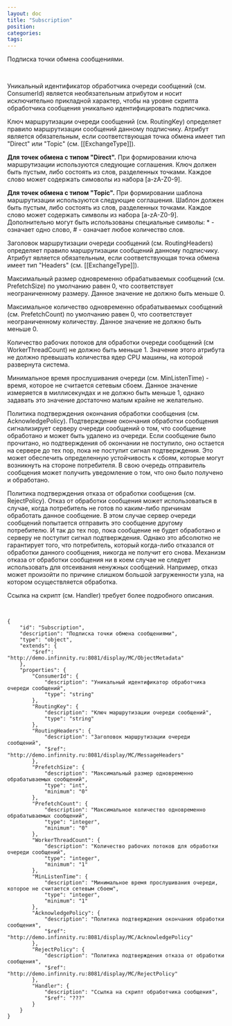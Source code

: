 ```yaml
---
layout: doc
title: "Subscription"
position: 
categories: 
tags: 
---
```


Подписка точки обмена сообщениями.

 

Уникальный идентификатор обработчика очереди сообщений (см. ConsumerId) является необязательным атрибутом и носит исключительно прикладной характер, чтобы на уровне скрипта обработчика сообщения уникально идентифицировать подписчика.

Ключ маршрутизации очереди сообщений (см. RoutingKey) определяет правило маршрутизации сообщений данному подписчику. Атрибут является обязательным, если соответствующая точка обмена имеет тип "Direct" или "Topic" (см. [[ExchangeType]]).

**Для точек обмена с типом "Direct".** При формировании ключа маршрутизации используются следующие соглашения. Ключ должен быть пустым, либо состоять из слов, разделенных точками. Каждое слово может содержать симоволы из набора [a-zA-Z0-9].

**Для точек обмена с типом "Topic".** При формировании шаблона маршрутизации используются следующие соглашения. Шаблон должен быть пустым, либо состоять из слов, разделенных точками. Каждое слово может содержать символы из набора [a-zA-Z0-9]. Дополнительно могут быть использованы специальные символы: * - означает одно слово, # - означает любое количество слов.

Заголовок маршрутизации очереди сообщений (см. RoutingHeaders) определяет правило маршрутизации сообщений данному подписчику. Атрибут является обязательным, если соответствующая точка обмена имеет тип "Headers" (см. [[ExchangeType]]).

Максимальный размер одновременно обрабатываемых сообщений (см. PrefetchSize) по умолчанию равен 0, что соответствует неограниченному размеру. Данное значение не должно быть меньше 0.

Максимальное количество одновременно обрабатываемых сообщений (см. PrefetchCount) по умолчанию равен 0, что соответствует неограниченному количеству. Данное значение не должно быть меньше 0.

Количество рабочих потоков для обработки очереди сообщений (см WorkerThreadCount) не должно быть меньше 1. Значение этого атрибута не должно превышать количества ядер CPU машины, на которой развернута система.

Минимальное время прослушивания очереди (см. MinListenTime) - время, которое не считается сетевым сбоем. Данное значение измеряется в миллисекундах и не должно быть меньше 1, однако задавать это значение достаточно малым крайне не желательно.

Политика подтверждения окончания обработки сообщения (см. AcknowledgePolicy). Подтверждение окончания обработки сообщения сигнализирует серверу очереди сообщений о том, что сообщение обработано и может быть удалено из очереди. Если сообщение было прочитано, но подтверждения об окончании не поступило, оно остается на сервере до тех пор, пока не поступит сигнал подтверждения. Это может обеспечить определенную устойчивость к сбоям, которые могут возникнуть на стороне потребителя. В свою очередь отправитель сообщения может получить уведомление о том, что оно было получено и обработано.

Политика подтверждения отказа от обработки сообщения (см. RejectPolicy). Отказ от обработки сообщения может использоваться в случае, когда потребитель не готов по каким-либо причинам обработать данное сообщение. В этом случае сервер очереди сообщений попытается отправить это сообщение другому потребителю. И так до тех пор, пока сообщение не будет обработано и серверу не поступит сигнал подтверждения. Однако это абсолютно не гарантирует того, что потребитель, который когда-либо отказался от обработки данного сообщения, никогда не получит его снова. Механизм отказа от обработки сообщения ни в коем случае не следует использовать для отсеивания ненужных сообщений. Например, отказ может произойти по причине слишком большой загруженности узла, на котором осуществляется обработка.

Ссылка на скрипт (см. Handler) требует более подробного описания.

   

```
{
	"id": "Subscription",
	"description": "Подписка точки обмена сообщениями",
	"type": "object",
	"extends": {
		"$ref": "http://demo.infinnity.ru:8081/display/MC/ObjectMetadata"
	},
	"properties": {
		"ConsumerId": {
			"description": "Уникальный идентификатор обработчика очереди сообщений",
			"type": "string"
		},
		"RoutingKey": {
			"description": "Ключ маршрутизации очереди сообщений",
			"type": "string"
		},
		"RoutingHeaders": {
			"description": "Заголовок маршрутизации очереди сообщений",
			"$ref": "http://demo.infinnity.ru:8081/display/MC/MessageHeaders"
		},
		"PrefetchSize": {
			"description": "Максимальный размер одновременно обрабатываемых сообщений",
			"type": "int",
			"minimum": "0"
		},
		"PrefetchCount": {
			"description": "Максимальное количество одновременно обрабатываемых сообщений",
			"type": "integer",
			"minimum": "0"
		},
		"WorkerThreadCount": {
			"description": "Количество рабочих потоков для обработки очереди сообщений",
			"type": "integer",
			"minimum": "1"
		},
		"MinListenTime": {
			"description": "Минимальное время прослушивания очереди, которое не считается сетевым сбоем",
			"type": "integer",
			"minimum": "1"
		},
		"AcknowledgePolicy": {
			"description": "Политика подтверждения окончания обработки сообщения",
			"$ref": "http://demo.infinnity.ru:8081/display/MC/AcknowledgePolicy"
		},
		"RejectPolicy": {
			"description": "Политика подтверждения отказа от обработки сообщения",
			"$ref": "http://demo.infinnity.ru:8081/display/MC/RejectPolicy"
		},
		"Handler": {
			"description": "Ссылка на скрипт обработчика сообщения",
			"$ref": "???"
		}
	}
}
```

 

 


